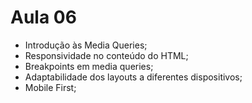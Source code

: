 # Aula 06

- Introdução às Media Queries;
- Responsividade no conteúdo do HTML;
- Breakpoints em media queries;
- Adaptabilidade dos layouts a diferentes dispositivos;
- Mobile First;